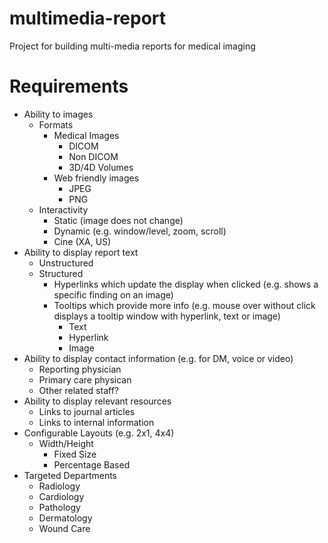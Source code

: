 # multimedia-report
Project for building multi-media reports for medical imaging

# Requirements

* Ability to images
    * Formats
        * Medical Images
            * DICOM
            * Non DICOM
            * 3D/4D Volumes
        * Web friendly images
            * JPEG
            * PNG
    * Interactivity
        * Static (image does not change)
        * Dynamic (e.g. window/level, zoom, scroll)
        * Cine (XA, US)
* Ability to display report text
  * Unstructured
  * Structured
    * Hyperlinks which update the display when clicked (e.g. shows a specific finding on an image)
    * Tooltips which provide more info (e.g. mouse over without click displays a tooltip window with hyperlink, text or image)
        * Text
        * Hyperlink
        * Image
* Ability to display contact information (e.g. for DM, voice or video)
  * Reporting physician
  * Primary care physican
  * Other related staff?
* Ability to display relevant resources
  * Links to journal articles
  * Links to internal information
* Configurable Layouts (e.g. 2x1, 4x4)
  * Width/Height
    * Fixed Size
    * Percentage Based
* Targeted Departments
  * Radiology
  * Cardiology
  * Pathology
  * Dermatology
  * Wound Care
